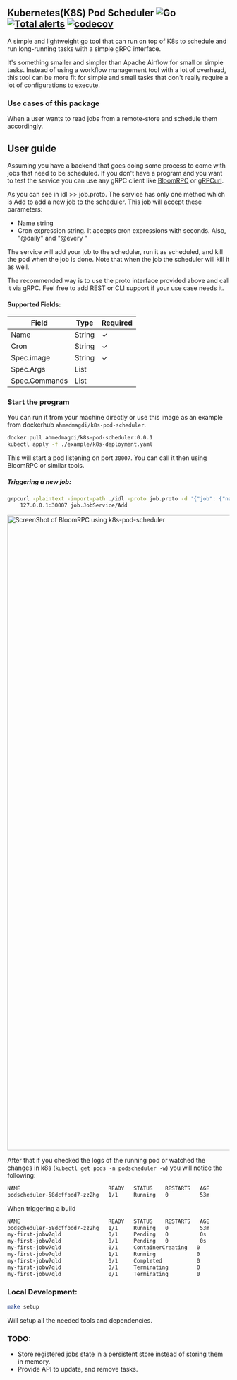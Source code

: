 ## Kubernetes(K8S) Pod Scheduler ![Go](https://github.com/ahmagdy/k8s-pod-scheduler/workflows/Go/badge.svg?branch=master) [![Total alerts](https://img.shields.io/lgtm/alerts/g/ahmagdy/k8s-pod-scheduler.svg?logo=lgtm&logoWidth=18)](https://lgtm.com/projects/g/ahmagdy/k8s-pod-scheduler/alerts/) [![codecov](https://codecov.io/gh/ahmagdy/k8s-pod-scheduler/branch/master/graph/badge.svg)](https://codecov.io/gh/ahmagdy/k8s-pod-scheduler)
A simple and lightweight go tool that can run on top of K8s to schedule and run long-running tasks with a simple gRPC interface.

It's something smaller and simpler than Apache Airflow for small or simple tasks. Instead of using a workflow management tool with a lot of overhead, this tool can be more fit for simple and small tasks that don't really require a lot of configurations to execute. 

### Use cases of this package
When a user wants to read jobs from a remote-store and schedule them accordingly.

## User guide
Assuming you have a backend that goes doing some process to come with jobs that need to be scheduled. If you don't have a program and you want to test the service you can use any gRPC client like [BloomRPC](https://github.com/uw-labs/bloomrpc) or [gRPCurl](https://github.com/fullstorydev/grpcurl).

As you can see in idl >> job.proto. The service has only one method which is Add to add a new job to the scheduler.
This job will accept these parameters:
- Name string
- Cron expression string. It accepts cron expressions with seconds. Also, "@daily" and "@every <duration>"

The service will add your job to the scheduler, run it as scheduled, and kill the pod when the job is done. 
Note that when the job the scheduler will kill it as well.

The recommended way is to use the proto interface provided above and call it via gRPC.
Feel free to add REST or CLI support if your use case needs it.

#### Supported Fields:
 
|Field|Type|Required|
|---|---|---|
Name | String | ✓|
Cron | String | ✓|
Spec.image | String| ✓|
Spec.Args | List | |
Spec.Commands | List| 

### Start the program
You can run it from your machine directly or use this image as an example from dockerhub `ahmedmagdi/k8s-pod-scheduler`.

```bash
docker pull ahmedmagdi/k8s-pod-scheduler:0.0.1
kubectl apply -f ./example/k8s-deployment.yaml
``` 
This will start a pod listening on port `30007`. You can call it then using BloomRPC or similar tools.

##### Triggering a new job:

```bash
grpcurl -plaintext -import-path ./idl -proto job.proto -d '{"job": {"name":"my-first-job", "cron":"@every 0h0m30s", "spec":{"image":"ahmedmagdi/go-sample-task:1.0.0"}}}' \
    127.0.0.1:30007 job.JobService/Add
```
<img width="1436" alt="ScreenShot of BloomRPC using k8s-pod-scheduler" src="https://user-images.githubusercontent.com/10447926/87860756-533fc700-c940-11ea-97fc-0b50f464fac7.png">

After that if you checked the logs of the running pod or watched the changes in k8s (`kubectl get pods -n podscheduler -w`) you will notice the following:

```bash
NAME                            READY   STATUS    RESTARTS   AGE
podscheduler-58dcffbdd7-zz2hg   1/1     Running   0          53m
```
When triggering a build
```bash
NAME                            READY   STATUS    RESTARTS   AGE
podscheduler-58dcffbdd7-zz2hg   1/1     Running   0          53m
my-first-jobw7qld               0/1     Pending   0          0s
my-first-jobw7qld               0/1     Pending   0          0s
my-first-jobw7qld               0/1     ContainerCreating   0          0s
my-first-jobw7qld               1/1     Running             0          1s
my-first-jobw7qld               0/1     Completed           0          6s
my-first-jobw7qld               0/1     Terminating         0          6s
my-first-jobw7qld               0/1     Terminating         0          6s
```

### Local Development:
```bash
make setup
```
Will setup all the needed tools and dependencies.

### TODO:
- Store registered jobs state in a persistent store instead of storing them in memory.
- Provide API to update, and remove tasks. 
 
